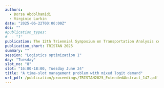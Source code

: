 ```yaml
---
authors:
  - Dorsa Abdolhamidi
  - Virginie Lurkin
date: "2025-06-22T00:00:00Z"
doi: ""
#publication_types:
#  - "1"
publication: The 12th Triennial Symposium on Transportation Analysis conference
publication_short: TRISTAN 2025
summary: ""
session: "Logistics optimization 1"
day: "Tuesday"
slot_no: "8"
slot: "16:00-18:00, Tuesday June 24"
title: "A time-slot management problem with mixed logit demand"
url_pdf: /publication/proceedings/TRISTAN2025_ExtendedAbstract_147.pdf
---
```

